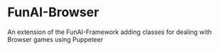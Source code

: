 # FunAI-Browser
An extension of the FunAI-Framework adding classes for dealing with Browser games using Puppeteer
